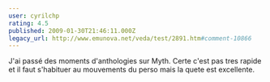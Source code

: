 ```yaml
---
user: cyrilchp
rating: 4.5
published: 2009-01-30T21:46:11.000Z
legacy_url: http://www.emunova.net/veda/test/2891.htm#comment-10866
---
```

J'ai passé des moments d'anthologies sur Myth. Certe c'est pas tres rapide et il faut s'habituer au mouvements du perso mais la quete est excellente.